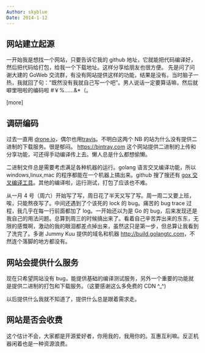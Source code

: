 ```yaml
---
Author: skyblue
Date: 2014-1-12
---
```


## 网站建立起源

一开始我是想找一个网站，只要告诉它我的 github 地址，它就能把代码编译好，然后把代码给打包，给我一个下载地址。这样分享给朋友也很方便。
先是问了问谢大建的 GoWeb 交流群，有没有网站提供这样的功能，结果是没有。当时脑子一热，我就回了句：”既然没有我就自己写一个吧”。男人说话一定要算话嘛，然后就噼里啪啦的编码啦 #￥%……&*（。

[more]

## 调研编码

过去一直用 [drone.io](https://drone.io)，偶尔也用[travis](https://travis-ci.org/)。不明白这两个 NB 的站为什么没有提供二进制的下载服务。很是郁闷。
<https://bintray.com> 这个网站提供二进制的上传和分享功能，可还得手动编译传上去。懒人总是什么都想偷懒。

二进制文件总是需要考虑满足各种机器的运行。golang 语言交叉编译功能，所以 windows,linux,mac 的程序都能在一个机器上搞出来。github 搜了搜还有 [gox 交叉编译工具](https://github.com/mitchellh/gox)。其他的编译啦，运行测试，打包了应该也不难。

从一月 4 号（周六）开始写了写，周日花了半天又写了写。周一周二又要上班，唉，只能熬夜写了。中间还遇到了个该死的 lock 的 bug。痛苦的 bug trace 过程，我几乎在每一行前面都加了 log。一开始还以为是 Go 的 bug，后来发现还是我自己的用法问题。总算到周三的时候搞出来了。看着自己辛苦弄出来的东东，无限的感慨啊，激动的我的眼泪都差点掉出来，虽然这只是第一步，但总算让我看到了洗完了。多谢 Jummy Kuu 提供的域名和机器 <http://build.golangtc.com>，不然连个落脚的地方都没有。

## 网站会提供什么服务

现在只希望网站没有 bug，能提供基础的编译测试服务，另外一个重要的功能就是提供二进制的打包和下载服务。（这要感谢这么多免费的 CDN ^_^)

以后提供什么我就不知道了，提供什么总是跟着需求走。

## 网站是否会收费

这个估计不会，大家都是开源爱好者，你用我的，我用你的。互惠互利嘛。反正机器闲着也是一种资源浪费。